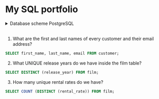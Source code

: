 # My SQL portfolio

</details>
<details><summary>Database scheme PostgreSQL</summary>
  <p>
    <picture>
      <img alt="Database scheme" src="https://user-images.githubusercontent.com/80547490/218577205-91207916-34c1-4f24-91c5-d83b6f9be67a.png">
    </picture>
  </p>
</details>
<br>

1. What are the first and last names of every customer and their email address?

```sql
SELECT first_name, last_name, email FROM customer;
```

2. What UNIQUE release years do we have inside the film table?

```sql
SELECT DISTINCT (release_year) FROM film;
```

3. How many unique rental rates do we have?

```sql
SELECT COUNT (DISTINCT (rental_rate)) FROM film;
```

